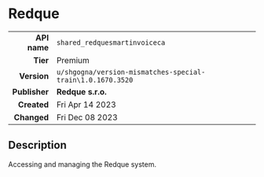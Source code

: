 # Redque
| | |
|-:|-|
|**API name**|`shared_redquesmartinvoiceca`|
|**Tier**|Premium|
|**Version**|`u/shgogna/version-mismatches-special-train\1.0.1670.3520`|
|**Publisher**|**Redque s.r.o.**|
|**Created**|Fri Apr 14 2023|
|**Changed**|Fri Dec 08 2023|

## Description
Accessing and managing the Redque system.
